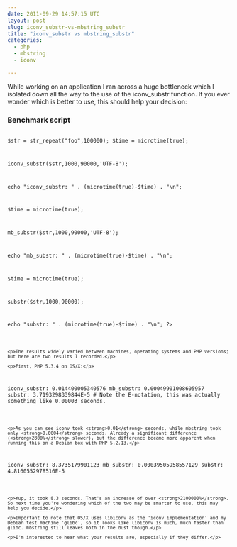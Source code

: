 ```yaml
---
date: 2011-09-29 14:57:15 UTC
layout: post
slug: iconv_substr-vs-mbstring_substr
title: "iconv_substr vs mbstring_substr"
categories:
  - php
  - mbstring
  - iconv

---
```

<p>While working on an application I ran across a huge bottleneck which I isolated down all the way to the use of the iconv_substr function. If you ever wonder which is better to use, this should help your decision:</p>

<h3>Benchmark script</h3>

<code lang="php">
<?php

$str = str_repeat("foo",100000);
$time = microtime(true);

iconv_substr($str,1000,90000,'UTF-8');

echo "iconv_substr: " . (microtime(true)-$time) . "\n";

$time = microtime(true);

mb_substr($str,1000,90000,'UTF-8');

echo "mb_substr: " . (microtime(true)-$time) . "\n";

$time = microtime(true);

substr($str,1000,90000);

echo "substr: " . (microtime(true)-$time) . "\n";
?>

```

<p>The results widely varied between machines, operating systems and PHP versions; but here are two results I recorded.</p>

<p>First, PHP 5.3.4 on OS/X:</p>

```

iconv_substr: 0.014400005340576
mb_substr: 0.00049901008605957
substr: 3.7193298339844E-5  # Note the E-notation, this was actually something like 0.00003 seconds.

```

<p>As you can see iconv took <strong>0.01</strong> seconds, while mbstring took only <strong>0.0004</strong> seconds. Already a significant difference (<strong>2800%</strong> slower), but the difference became more apparent when running this on a Debian box with PHP 5.2.13.</p>

```

iconv_substr: 8.3735179901123
mb_substr: 0.00039505958557129
substr: 4.8160552978516E-5

```

<p>Yup, it took 8.3 seconds. That's an increase of over <strong>2100000%</strong>. So next time you're wondering which of the two may be smarter to use, this may help you decide.</p>

<p>Important to note that OS/X uses libiconv as the 'iconv implementation' and my Debian test machine 'glibc', so it looks like libiconv is much, much faster than glibc. mbstring still leaves both in the dust though.</p>

<p>I'm interested to hear what your results are, especially if they differ.</p>